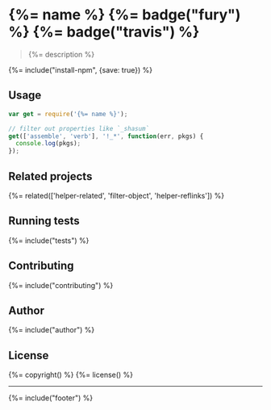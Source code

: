 # {%= name %} {%= badge("fury") %} {%= badge("travis") %}

> {%= description %}

{%= include("install-npm", {save: true}) %}

## Usage

```js
var get = require('{%= name %}');

// filter out properties like `_shasum`
get(['assemble', 'verb'], '!_*', function(err, pkgs) {
  console.log(pkgs);
});
```

## Related projects
{%= related(['helper-related', 'filter-object', 'helper-reflinks']) %}

## Running tests
{%= include("tests") %}

## Contributing
{%= include("contributing") %}

## Author
{%= include("author") %}

## License
{%= copyright() %}
{%= license() %}

***

{%= include("footer") %}
